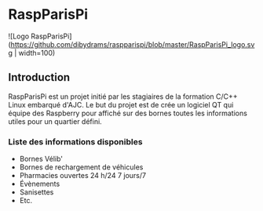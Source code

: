 # RaspParisPi
![Logo RaspParisPi](https://github.com/dibydrams/raspparispi/blob/master/RaspParisPi_logo.svg | width=100)

## Introduction
RaspParisPi est un projet initié par les stagiaires de la formation C/C++ Linux embarqué d'AJC. Le but du projet est de crée un logiciel QT qui équipe des Raspberry pour affiché sur des bornes toutes les informations utiles pour un quartier défini.

### Liste des informations disponibles
* Bornes Vélib'
* Bornes de rechargement de véhicules
* Pharmacies ouvertes 24 h/24 7 jours/7
* Évènements
* Sanisettes
* Etc.

